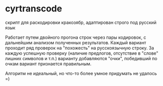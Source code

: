 # cyrtranscode
скрипт для раскодировки кракозябр, адаптирован строго под русский язык

Работает путем двойного прогона строк через пары кодировок, с дальнейшим анализом полученных результатов. Каждый вариант проходит ряд проверок на "похожесть" на русскоязычную строку. За каждую успешную проверку (наличие предлогов, отсутствие в "слове" лишних символов и т.п.) варианту добавляются "очки", победивший по очкам вариант признается правильным. 

Алгоритм не идеальный, но что-то более умное придумать не удалось =)

